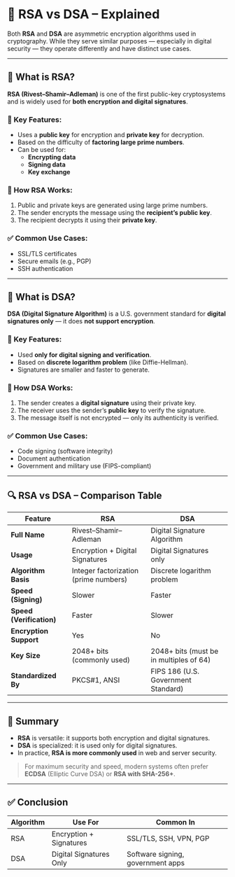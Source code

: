 # 🔐 RSA vs DSA – Explained

Both **RSA** and **DSA** are asymmetric encryption algorithms used in cryptography. While they serve similar purposes — especially in digital security — they operate differently and have distinct use cases.

---

## 📌 What is RSA?

**RSA (Rivest–Shamir–Adleman)** is one of the first public-key cryptosystems and is widely used for **both encryption and digital signatures**.

### 🔹 Key Features:
- Uses a **public key** for encryption and **private key** for decryption.
- Based on the difficulty of **factoring large prime numbers**.
- Can be used for:
  - **Encrypting data**
  - **Signing data**
  - **Key exchange**

### 🔐 How RSA Works:
1. Public and private keys are generated using large prime numbers.
2. The sender encrypts the message using the **recipient’s public key**.
3. The recipient decrypts it using their **private key**.

### ✅ Common Use Cases:
- SSL/TLS certificates
- Secure emails (e.g., PGP)
- SSH authentication

---

## 🔐 What is DSA?

**DSA (Digital Signature Algorithm)** is a U.S. government standard for **digital signatures only** — it does **not support encryption**.

### 🔹 Key Features:
- Used **only for digital signing and verification**.
- Based on **discrete logarithm problem** (like Diffie-Hellman).
- Signatures are smaller and faster to generate.

### 🔐 How DSA Works:
1. The sender creates a **digital signature** using their private key.
2. The receiver uses the sender’s **public key** to verify the signature.
3. The message itself is not encrypted — only its authenticity is verified.

### ✅ Common Use Cases:
- Code signing (software integrity)
- Document authentication
- Government and military use (FIPS-compliant)

---

## 🔍 RSA vs DSA – Comparison Table

| Feature                | RSA                                  | DSA                                  |
|------------------------|---------------------------------------|--------------------------------------|
| **Full Name**          | Rivest–Shamir–Adleman                | Digital Signature Algorithm          |
| **Usage**              | Encryption + Digital Signatures      | Digital Signatures only              |
| **Algorithm Basis**    | Integer factorization (prime numbers) | Discrete logarithm problem           |
| **Speed (Signing)**    | Slower                                | Faster                               |
| **Speed (Verification)** | Faster                             | Slower                               |
| **Encryption Support** | Yes                                   | No                                   |
| **Key Size**           | 2048+ bits (commonly used)            | 2048+ bits (must be in multiples of 64) |
| **Standardized By**    | PKCS#1, ANSI                          | FIPS 186 (U.S. Government Standard)  |

---

## 📎 Summary

- **RSA** is versatile: it supports both encryption and digital signatures.
- **DSA** is specialized: it is used only for digital signatures.
- In practice, **RSA is more commonly used** in web and server security.

> For maximum security and speed, modern systems often prefer **ECDSA** (Elliptic Curve DSA) or **RSA with SHA-256+**.

---

## ✅ Conclusion

| Algorithm | Use For                  | Common In                      |
|-----------|--------------------------|--------------------------------|
| RSA       | Encryption + Signatures  | SSL/TLS, SSH, VPN, PGP         |
| DSA       | Digital Signatures Only  | Software signing, government apps |

